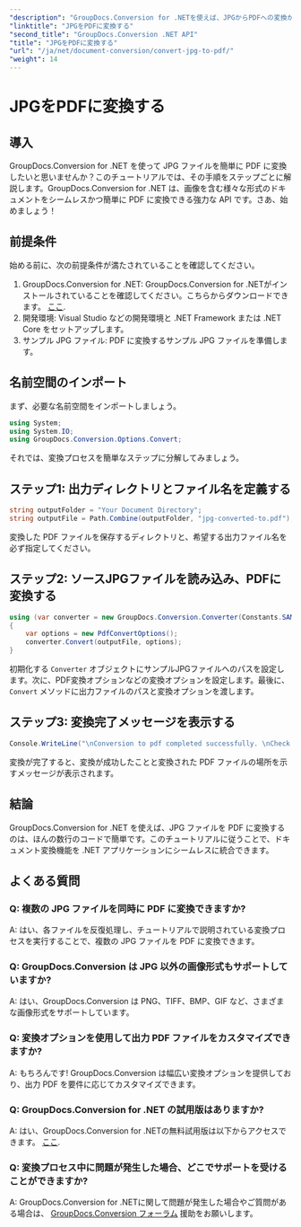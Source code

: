 ```yaml
---
"description": "GroupDocs.Conversion for .NETを使えば、JPGからPDFへの変換が簡単です。このステップバイステップのチュートリアルに従って、スムーズなドキュメント変換を実現しましょう。"
"linktitle": "JPGをPDFに変換する"
"second_title": "GroupDocs.Conversion .NET API"
"title": "JPGをPDFに変換する"
"url": "/ja/net/document-conversion/convert-jpg-to-pdf/"
"weight": 14
---
```


# JPGをPDFに変換する

## 導入

GroupDocs.Conversion for .NET を使って JPG ファイルを簡単に PDF に変換したいと思いませんか？このチュートリアルでは、その手順をステップごとに解説します。GroupDocs.Conversion for .NET は、画像を含む様々な形式のドキュメントをシームレスかつ簡単に PDF に変換できる強力な API です。さあ、始めましょう！

## 前提条件

始める前に、次の前提条件が満たされていることを確認してください。

1. GroupDocs.Conversion for .NET: GroupDocs.Conversion for .NETがインストールされていることを確認してください。こちらからダウンロードできます。 [ここ](https://releases。groupdocs.com/conversion/net/).
2. 開発環境: Visual Studio などの開発環境と .NET Framework または .NET Core をセットアップします。
3. サンプル JPG ファイル: PDF に変換するサンプル JPG ファイルを準備します。

## 名前空間のインポート

まず、必要な名前空間をインポートしましょう。

```csharp
using System;
using System.IO;
using GroupDocs.Conversion.Options.Convert;
```

それでは、変換プロセスを簡単なステップに分解してみましょう。

## ステップ1: 出力ディレクトリとファイル名を定義する

```csharp
string outputFolder = "Your Document Directory";
string outputFile = Path.Combine(outputFolder, "jpg-converted-to.pdf");
```

変換した PDF ファイルを保存するディレクトリと、希望する出力ファイル名を必ず指定してください。

## ステップ2: ソースJPGファイルを読み込み、PDFに変換する

```csharp
using (var converter = new GroupDocs.Conversion.Converter(Constants.SAMPLE_JPG))
{
    var options = new PdfConvertOptions();
    converter.Convert(outputFile, options);
}
```

初期化する `Converter` オブジェクトにサンプルJPGファイルへのパスを設定します。次に、PDF変換オプションなどの変換オプションを設定します。最後に、 `Convert` メソッドに出力ファイルのパスと変換オプションを渡します。

## ステップ3: 変換完了メッセージを表示する

```csharp
Console.WriteLine("\nConversion to pdf completed successfully. \nCheck output in {0}", outputFolder);
```

変換が完了すると、変換が成功したことと変換された PDF ファイルの場所を示すメッセージが表示されます。

## 結論

GroupDocs.Conversion for .NET を使えば、JPG ファイルを PDF に変換するのは、ほんの数行のコードで簡単です。このチュートリアルに従うことで、ドキュメント変換機能を .NET アプリケーションにシームレスに統合できます。

## よくある質問

### Q: 複数の JPG ファイルを同時に PDF に変換できますか?

A: はい、各ファイルを反復処理し、チュートリアルで説明されている変換プロセスを実行することで、複数の JPG ファイルを PDF に変換できます。

### Q: GroupDocs.Conversion は JPG 以外の画像形式もサポートしていますか?

A: はい、GroupDocs.Conversion は PNG、TIFF、BMP、GIF など、さまざまな画像形式をサポートしています。

### Q: 変換オプションを使用して出力 PDF ファイルをカスタマイズできますか?

A: もちろんです! GroupDocs.Conversion は幅広い変換オプションを提供しており、出力 PDF を要件に応じてカスタマイズできます。

### Q: GroupDocs.Conversion for .NET の試用版はありますか?

A: はい、GroupDocs.Conversion for .NETの無料試用版は以下からアクセスできます。 [ここ](https://releases。groupdocs.com/).

### Q: 変換プロセス中に問題が発生した場合、どこでサポートを受けることができますか?

A: GroupDocs.Conversion for .NETに関して問題が発生した場合やご質問がある場合は、 [GroupDocs.Conversion フォーラム](https://forum.groupdocs.com/c/conversion/11) 援助をお願いします。
